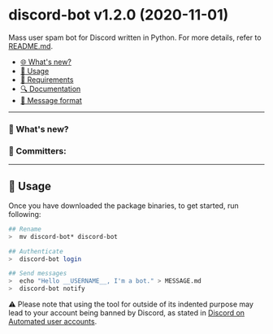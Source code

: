 # discord-bot v1.2.0 (2020-11-01)

Mass user spam bot for Discord written in Python. For more details, refer to [README.md](README.md).
- [🌐 What's new?](#-whats-new)
- [💭 Usage](#-usage)
- [📖 Requirements](README.md#-requirements)
- [🔍 Documentation](README.md#-documentation)
- [💬 Message format](README.md#-message-format)

---

### :checkered_flag: What's new?


### :busts_in_silhouette: Committers:


---

## 💭 Usage
Once you have downloaded the package binaries, to get started, run following:
```bash
## Rename
>  mv discord-bot* discord-bot

## Authenticate
>  discord-bot login

## Send messages
>  echo "Hello __USERNAME__, I'm a bot." > MESSAGE.md
>  discord-bot notify
```

:warning: Please note that using the tool for outside of its indented purpose may lead to your account being banned by Discord, 
as stated in [Discord on Automated user accounts](https://support.discord.com/hc/en-us/articles/115002192352-Automated-user-accounts-self-bots-).
